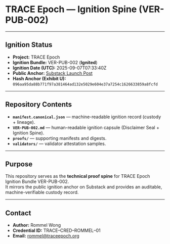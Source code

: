 # TRACE Epoch — Ignition Spine (VER-PUB-002)

---

## Ignition Status

- **Project:** TRACE Epoch  
- **Ignition Bundle:** VER-PUB-002 (**Ignited**)  
- **Ignition Date (UTC):** 2025-09-07T07:33:40Z  
- **Public Anchor:** [Substack Launch Post](https://apollom911.substack.com/p/trace-epoch-ignition-ver-pub-002)  
- **Hash Anchor (Exhibit U):**  
  `096aa95da88b771f97a381464ad132e5029e604e37a7254c1626633859a8fcfd`  

---

## Repository Contents

- **`manifest.canonical.json`** — machine-readable ignition record (custody + lineage).  
- **`VER-PUB-002.md`** — human-readable ignition capsule (Disclaimer Seal + Ignition Spine).  
- **`proofs/`** — supporting manifests and digests.  
- **`validators/`** — validator attestation samples.  

---

## Purpose

This repository serves as the **technical proof spine** for TRACE Epoch Ignition Bundle VER-PUB-002.  
It mirrors the public ignition anchor on Substack and provides an auditable, machine-verifiable custody record.  

---

## Contact

- **Author:** Rommel Wong  
- **Credential ID:** TRACE–CRED–ROMMEL–01  
- **Email:** rommel@traceepoch.org  
